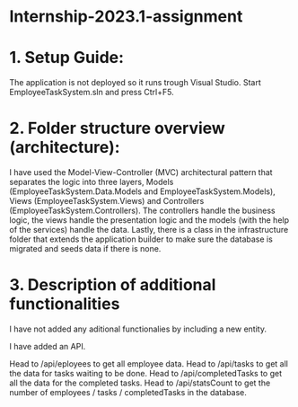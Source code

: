 # Internship-2023.1-assignment

# 1. Setup Guide: 

The application is not deployed so it runs trough Visual Studio. Start EmployeeTaskSystem.sln and press Ctrl+F5.

# 2. Folder structure overview (architecture):

I have used the Model-View-Controller (MVC) architectural pattern that separates the logic into three layers, Models (EmployeeTaskSystem.Data.Models and EmployeeTaskSystem.Models), Views (EmployeeTaskSystem.Views) and Controllers (EmployeeTaskSystem.Controllers). The controllers handle the business logic, the views handle the presentation logic and the models (with the help of the services) handle the data. Lastly, there is a class in the infrastructure folder that extends the application builder to make sure the database is migrated and seeds data if there is none.

# 3. Description of additional functionalities

I have not added any aditional functionalies by including a new entity. 

I have added an API.

Head to /api/eployees to get all employee data.
Head to /api/tasks to get all the data for tasks waiting to be done.
Head to /api/completedTasks to get all the data for the completed tasks.
Head to /api/statsCount to get the number of employees / tasks / completedTasks in the database.

